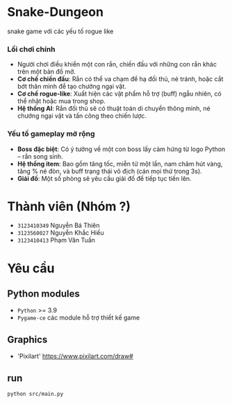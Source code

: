 ﻿# Snake-Dungeon
 snake game với các yếu tố rogue like

### **Lối chơi chính**  
- Người chơi điều khiển một con rắn, chiến đấu với những con rắn khác trên một bản đồ mở.  
- **Cơ chế chiến đấu**: Rắn có thể va chạm để hạ đối thủ, né tránh, hoặc cắt bớt thân mình để tạo chướng ngại vật.  
- **Cơ chế rogue-like**: Xuất hiện các vật phẩm hỗ trợ (buff) ngẫu nhiên, có thể nhặt hoặc mua trong shop.  
- **Hệ thống AI**: Rắn đối thủ sẽ có thuật toán di chuyển thông minh, né chướng ngại vật và tấn công theo chiến lược.  

### **Yếu tố gameplay mở rộng**  
- **Boss đặc biệt**: Có ý tưởng về một con boss lấy cảm hứng từ logo Python – rắn song sinh.  
- **Hệ thống item**: Bao gồm tăng tốc, miễn tử một lần, nam châm hút vàng, tăng % né đòn, và buff trạng thái vô địch (cán mọi thứ trong 3s).  
- **Giải đố**: Một số phòng sẽ yêu cầu giải đố để tiếp tục tiến lên.  

# Thành viên (Nhóm ?)
- `3123410349` Nguyễn Bá Thiên
- `3123560027` Nguyễn Khắc Hiếu
- `3123410413` Phạm Văn Tuấn
# Yêu cầu
## Python modules
- `Python` >= 3.9
- `Pygame-ce` các module hỗ trợ thiết kế game
## Graphics
- 'Pixilart' https://www.pixilart.com/draw#

## run
```sh
python src/main.py
```
